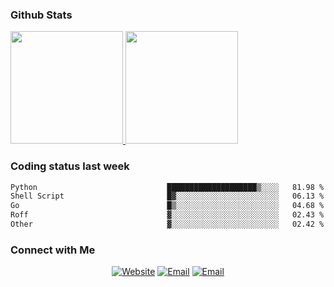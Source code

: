 
### Github Stats

<a href="https://github.com/lileixuan">
  <img height="180em" src="https://github-readme-stats.vercel.app/api?username=lileixuan&theme=buefy&show_icons=true" />
  <img height="180em" src="https://github-readme-stats.vercel.app/api/top-langs/?username=lileixuan&theme=buefy&layout=compact" />
</a>

### Coding status last week 

<!--START_SECTION:waka-->

```txt
Python                             ████████████████████▒░░░░   81.98 %
Shell Script                       █▓░░░░░░░░░░░░░░░░░░░░░░░   06.13 %
Go                                 █▒░░░░░░░░░░░░░░░░░░░░░░░   04.68 %
Roff                               ▓░░░░░░░░░░░░░░░░░░░░░░░░   02.43 %
Other                              ▓░░░░░░░░░░░░░░░░░░░░░░░░   02.42 %
```

<!--END_SECTION:waka-->

### Connect with Me 

<p align="center">
<a href="https://www.koomu.cn/"><img alt="Website" src="https://img.shields.io/badge/Website-www.koomu.cn-blue?style=flat-square&logo=google-chrome"></a>
<a href="mailto:lileixuan@gmail.com"><img alt="Email" src="https://img.shields.io/badge/Email-lileixuan@gmail.com-blue?style=flat-square&logo=gmail"></a>
<a href="https://www.koomu.cn/rss/"><img alt="Email" src="https://img.shields.io/badge/RSS-www.koomu.cn%2Frss%2F-blue?style=flat-square&logo=rss"></a>


</p>
